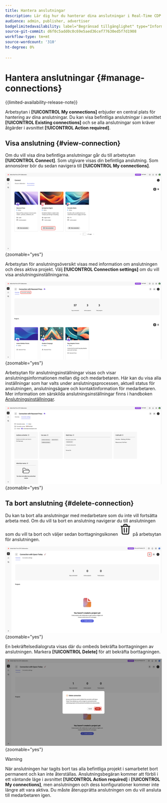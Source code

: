 ```yaml
---
title: Hantera anslutningar
description: Lär dig hur du hanterar dina anslutningar i Real-Time CDP Collaboration.
audience: admin, publisher, advertiser
badgelimitedavailability: label="Begränsad tillgänglighet" type="Informative" url="https://helpx.adobe.com/legal/product-descriptions/real-time-customer-data-platform-collaboration.html newtab=true"
source-git-commit: d6f0c5add0c0c69e5aed36cef77630ed5f7d1908
workflow-type: tm+mt
source-wordcount: '310'
ht-degree: 0%

---
```


# Hantera anslutningar {#manage-connections}

{{limited-availability-release-note}}

Arbetsytan i **[!UICONTROL My connections]** erbjuder en central plats för hantering av dina anslutningar. Du kan visa befintliga anslutningar i avsnittet **[!UICONTROL Existing connections]** och se alla anslutningar som kräver åtgärder i avsnittet **[!UICONTROL Action required]**.

## Visa anslutning {#view-connection}

Om du vill visa dina befintliga anslutningar går du till arbetsytan **[!UICONTROL Connect]**. Som utgivare visas din befintliga anslutning. Som annonsörer bör du sedan navigera till **[!UICONTROL My connections]**.

![Anslutningsalternativet Visa är markerat för en anslutning på arbetsytan Mina anslutningar.](/help/assets/connect/manage-connections/view-connection.png){zoomable="yes"}

Arbetsytan för anslutningsöversikt visas med information om anslutningen och dess aktiva projekt. Välj **[!UICONTROL Connection settings]** om du vill visa anslutningsinställningarna.

![Alternativet Anslutningsinställningar är markerat på arbetsytan för anslutningsöversikt.](/help/assets/connect/manage-connections/connection-overview.png){zoomable="yes"}

Arbetsytan för anslutningsinställningar visas och visar anslutningsinformationen mellan dig och medarbetaren. Här kan du visa alla inställningar som har valts under anslutningsprocessen, aktuell status för anslutningen, anslutningsägare och kontaktinformation för medarbetaren. Mer information om särskilda anslutningsinställningar finns i handboken [Anslutningsinställningar](/help/guide/connect/establishing-connections.md#connection-settings).

![Arbetsytan för anslutningsinställningar med anslutningsinformation.](/help/assets/connect/manage-connections/connection-settings.png){zoomable="yes"}

## Ta bort anslutning {#delete-connection}

Du kan ta bort alla anslutningar med medarbetare som du inte vill fortsätta arbeta med. Om du vill ta bort en anslutning navigerar du till anslutningen som du vill ta bort och väljer sedan borttagningsikonen ![ta bort &#x200B;](/help/assets/common/delete.svg) på arbetsytan för anslutningen.

![Ikonen Ta bort är markerad på arbetsytan för anslutning.](/help/assets/connect/establish-connection/delete-option.png){zoomable="yes"}

En bekräftelsedialogruta visas där du ombeds bekräfta borttagningen av anslutningen. Markera **[!UICONTROL Delete]** för att bekräfta borttagningen.

![Bekräftelsedialogrutan för att ta bort en anslutning.](/help/assets/connect/establish-connection/delete-confirmation-dialog.png){zoomable="yes"}

>[!WARNING]
>
>När anslutningen har tagits bort tas alla befintliga projekt i samarbetet bort permanent och kan inte återställas. Anslutningsbegäran kommer att förbli i ett väntande läge i avsnittet **[!UICONTROL Action required]** i **[!UICONTROL My connections]**, men anslutningen och dess konfigurationer kommer inte längre att vara aktiva. Du måste återupprätta anslutningen om du vill ansluta till medarbetaren igen.

